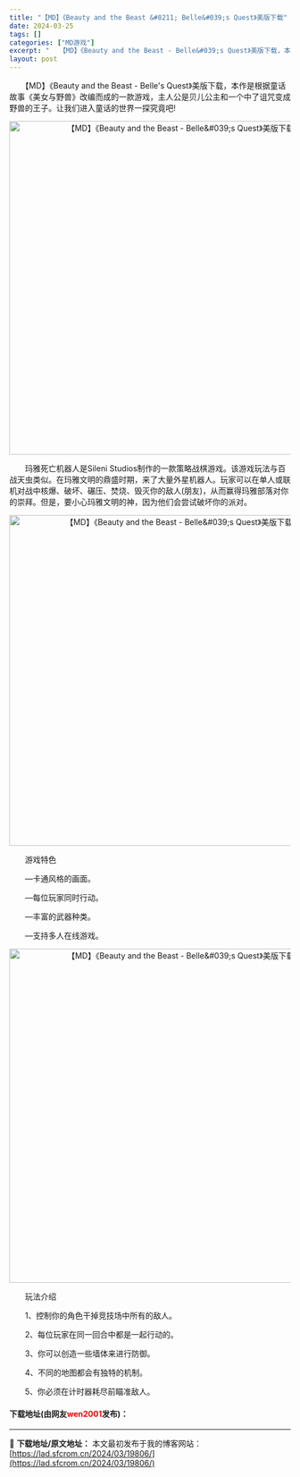 ```yaml
---
title: "【MD】《Beauty and the Beast &#8211; Belle&#039;s Quest》美版下载"
date: 2024-03-25
tags: []
categories: ["MD游戏"]
excerpt: "　　【MD】《Beauty and the Beast - Belle&#039;s Quest》美版下载，本作是根据童话故事《美女与野兽》改编而成的一款游戏，主人公是贝儿公主和一个中了诅咒变成野兽的王子。让我们进入童话的世界一探究竟吧! 　　玛雅死亡机器人是Sileni Studios制作的一款策略&hellip;"
layout: post
---
```


 <p>　　【MD】《Beauty and the Beast - Belle&#39;s Quest》美版下载，本作是根据童话故事《美女与野兽》改编而成的一款游戏，主人公是贝儿公主和一个中了诅咒变成野兽的王子。让我们进入童话的世界一探究竟吧!</p> <p align="center"><img align="" border="0" src="https://lad.sfcrom.cn/wp-content/uploads/2024/03/20240325_66010716518c8.png" width="597" alt="【MD】《Beauty and the Beast - Belle&amp;#039;s Quest》美版下载" /></p> <p>　　玛雅死亡机器人是Sileni Studios制作的一款策略战棋游戏。该游戏玩法与百战天虫类似。在玛雅文明的鼎盛时期，来了大量外星机器人。玩家可以在单人或联机对战中核爆、破坏、碾压、焚烧、毁灭你的敌人(朋友)，从而赢得玛雅部落对你的崇拜。但是，要小心玛雅文明的神，因为他们会尝试破坏你的派对。</p> <p align="center"><img align="" border="0" src="https://lad.sfcrom.cn/wp-content/uploads/2024/03/20240325_6601071702e17.png" width="592" alt="【MD】《Beauty and the Beast - Belle&amp;#039;s Quest》美版下载" /></p> <p>　　游戏特色</p> <p>　　&mdash;卡通风格的画面。</p> <p>　　&mdash;每位玩家同时行动。</p> <p>　　&mdash;丰富的武器种类。</p> <p>　　&mdash;支持多人在线游戏。</p> <p align="center"><img align="" border="0" src="https://lad.sfcrom.cn/wp-content/uploads/2024/03/20240325_66010717a1949.png" width="598" alt="【MD】《Beauty and the Beast - Belle&amp;#039;s Quest》美版下载" /></p> <p>　　玩法介绍</p> <p>　　1、控制你的角色干掉竞技场中所有的敌人。</p> <p>　　2、每位玩家在同一回合中都是一起行动的。</p> <p>　　3、你可以创造一些墙体来进行防御。</p> <p>　　4、不同的地图都会有独特的机制。</p> <p>　　5、你必须在计时器耗尽前瞄准敌人。</p> <p><h4>下载地址(由网友<font color="red">wen2001</font>发布)：</h4></p> 

---
📖 **下载地址/原文地址：** 本文最初发布于我的博客网站：[https://lad.sfcrom.cn/2024/03/19806/](https://lad.sfcrom.cn/2024/03/19806/)
